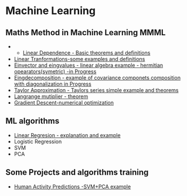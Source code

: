 # Machine Learning 
 

## Maths Method in Machine Learning  MMML
 * * [Linear Dependence - Basic theorems and definitions](https://nbviewer.jupyter.org/github/Daodavid93/Machine-Learning/blob/master/math/Lear%20dependecy.Deffs%20and%20Theorems.ipynb)
 * [Linear Tranformations-some examples and definitions](https://nbviewer.jupyter.org/github/Daodavid93/Machine-Learning/blob/master/math/Linear%20Transformation.ipynb)
 * [Einvector and eingvalues - linear algebra example - hermitian opearators(symetric) -in Progress ](https://nbviewer.jupyter.org/github/Daodavid93/Machine-Learning/blob/master/math/Eigenvalues%20and%20Eigenvectors.ipynb)
 * [Eingdecomposition - example of covariance componets composition with diagonalization in Progress](https://nbviewer.jupyter.org/github/Daodavid93/Machine-Learning/blob/master/math/Eigendecomposition%20of%20a%20covariance%20matrix.ipynb) 
 * [Taylor Approximation - Taylors series simple example and theorems](https://nbviewer.jupyter.org/github/Daodavid93/Machine-Learning/blob/master/math/Tailor%20approximation.ipynb)
 * [Langrange mutiplier - theorem](https://nbviewer.jupyter.org/github/Daodavid93/Machine-Learning/blob/master/math/Langrange%20mutipliers.ipynb) 
 * [Gradient Descent-numerical optimization](https://nbviewer.jupyter.org/github/Daodavid93/Machine-Learning/blob/master/math/gradient%20descent.ipynb)
 
 

## ML algorithms
 * [Linear Regresion - explanation and example](https://nbviewer.jupyter.org/github/Daodavid93/Machine-Learning/blob/master/Regresion%20Model/LinearRegression.ipynb)
 * Logistic Regression
 * SVM
 * PCA
 
 

 ## Some Projects and algorithms training
 * [Human Activity Predictions -SVM+PCA example](https://nbviewer.jupyter.org/github/Daodavid93/Machine-Learning/blob/master/projects/Human-Activity-Project.ipynb)
 

       
        
